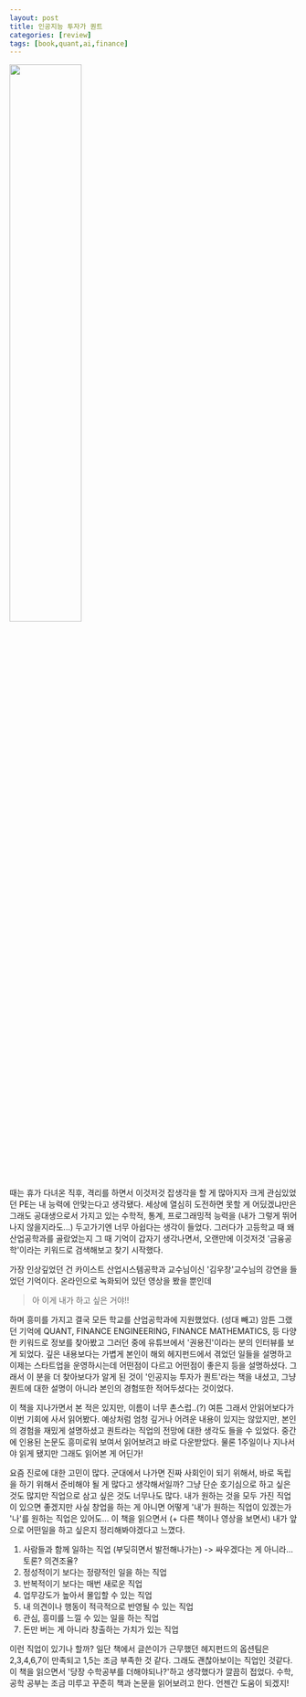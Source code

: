 ```yaml
---
layout: post
title: 인공지능 투자가 퀀트
categories: [review]
tags: [book,quant,ai,finance]
---
```



<img src="http://image.yes24.com/goods/44384673/XL" style="width: 50%; height: auto;">

때는 휴가 다녀온 직후, 격리를 하면서 이것저것 잡생각을 할 게 많아지자 크게 관심있었던 PE는 내 능력에 안맞는다고 생각됐다. 세상에 열심히 도전하면 못할 게 어딨겠냐만은
그래도 공대생으로서 가지고 있는 수학적, 통계, 프로그래밍적 능력을 (내가 그렇게 뛰어나지 않을지라도...) 두고가기엔 너무 아쉽다는 생각이 들었다. 그러다가 고등학교 때 왜 산업공학과를 골랐었는지
그 때 기억이 갑자기 생각나면서, 오랜만에 이것저것 '금융공학'이라는 키워드로 검색해보고 찾기 시작했다.

가장 인상깊었던 건 카이스트 산업시스템공학과 교수님이신 '김우창'교수님의 강연을 들었던 기억이다. 온라인으로 녹화되어 있던 영상을 봤을 뿐인데
> 아 이게 내가 하고 싶은 거야!!

하며 흥미를 가지고 결국 모든 학교를 산업공학과에 지원했었다. (성대 빼고)  암튼 그랬던 기억에 QUANT, FINANCE ENGINEERING, FINANCE MATHEMATICS, 등 다양한 키워드로 정보를 찾아봤고 그러던 중에
유튜브에서 '권용진'이라는 분의 인터뷰를 보게 되었다. 깊은 내용보다는 가볍게 본인이 해외 헤지펀드에서 겪었던 일들을 설명하고 이제는 스타트업을 운영하시는데 어떤점이 다르고 어떤점이 좋은지 등을
설명하셨다. 그래서 이 분을 더 찾아보다가 알게 된 것이 '인공지능 투자가 퀀트'라는 책을 내셨고, 그냥 퀀트에 대한 설명이 아니라 본인의 경험또한 적어두셨다는 것이었다. 

이 책을 지나가면서 본 적은 있지만, 이름이 너무 촌스럽..(?) 여튼 그래서 안읽어보다가 이번 기회에 사서 읽어봤다. 예상처럼 엄청 깊거나 어려운 내용이 있지는 않았지만, 본인의 경험을 재밌게 설명하셨고
퀀트라는 직업의 전망에 대한 생각도 들을 수 있었다. 중간에 인용된 논문도 흥미로워 보여서 읽어보려고 바로 다운받았다. 물론 1주일이나 지나서야 읽게 됐지만 그래도 읽어본 게 어딘가!

요즘 진로에 대한 고민이 많다. 군대에서 나가면 진짜 사회인이 되기 위해서, 바로 독립을 하기 위해서 준비해야 될 게 많다고 생각해서일까? 그냥 단순 호기심으로 하고 싶은 것도 많지만 직업으로 삼고 싶은 것도
너무나도 많다. 내가 원하는 것을 모두 가진 직업이 있으면 좋겠지만 사실 창업을 하는 게 아니면 어떻게 '내'가 원하는 직업이 있겠는가 '나'를 원하는 직업은 있어도... 이 책을 읽으면서 (+ 다른 책이나 영상을 보면서)
내가 앞으로 어떤일을 하고 싶은지 정리해봐야겠다고 느꼈다.

1. 사람들과 함께 일하는 직업 (부딪히면서 발전해나가는) -> 싸우겠다는 게 아니라... 토론? 의견조율?
2. 정성적이기 보다는 정량적인 일을 하는 직업
3. 반복적이기 보다는 매번 새로운 직업
4. 업무강도가 높아서 몰입할 수 있는 직업
5. 내 의견이나 행동이 적극적으로 반영될 수 있는 직업
6. 관심, 흥미를 느낄 수 있는 일을 하는 직업
7. 돈만 버는 게 아니라 창출하는 가치가 있는 직업

이런 직업이 있기나 할까? 일단 책에서 글쓴이가 근무했던 헤지펀드의 옵션팀은 2,3,4,6,7이 만족되고 1,5는 조금 부족한 것 같다. 그래도 괜찮아보이는 직업인 것같다.
이 책을 읽으면서 '당장 수학공부를 더해야되나?'하고 생각했다가 깔끔히 접었다. 수학, 공학 공부는 조금 미루고 꾸준히 책과 논문을 읽어보려고 한다. 언젠간 도움이 되겠지! 
